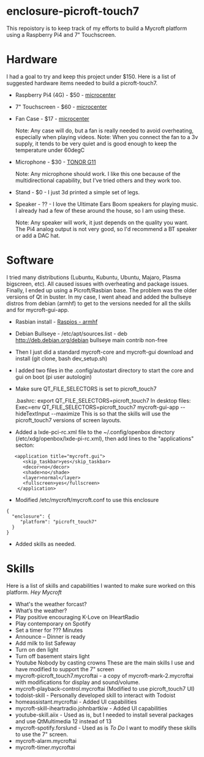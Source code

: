 # enclosure-picroft-touch7
This repoistory is to keep track of my efforts to build a Mycroft platform using a Raspberry Pi4 and 7" Touchscreen.

# Hardware
I had a goal to try and keep this project under $150.
Here is a list of suggested hardware items needed to build a picroft-touch7.
- Raspberry Pi4 (4G) - $50 - [microcenter](https://www.microcenter.com/product/609038/raspberry-pi-4-model-b---4gb-ddr4)
- 7" Touchscreen - $60 - [microcenter](https://www.microcenter.com/product/613541/element-14-7-pi-touchscreen-lcd-display)
- Fan Case - $17 - [microcenter](https://www.microcenter.com/product/610384/micro-connectors-acrylic-stackable-raspberry-pi-4-case-with-power-adapter-and-fan)

  Note: Any case will do, but a fan is really needed to avoid overheating, especially when playing videos.
  Note: When you connect the fan to a 3v supply, it tends to be very quiet and is good enough to keep the temperature under 60degC
- Microphone - $30 - [TONOR G11](https://www.tonormic.com/products/tonor-g11-conference-usb-microphone)

  Note: Any microphone should work.  I like this one because of the multidirectional capability, but I've tried others and they work too.
- Stand - $0 - I just 3d printed a simple set of legs.
- Speaker - ?? - I love the Ultimate Ears Boom speakers for playing music.  I already had a few of these around the house, so I am using these.

  Note: Any speaker will work, it just depends on the quality you want.  The Pi4 analog output is not very good, so I'd recommend a BT speaker or add a DAC hat.
  
# Software
I tried many distributions (Lubuntu, Kubuntu, Ubuntu, Majaro, Plasma bigscreen, etc).  All caused issues with overheating and package issues.
Finally, I ended up using a Picroft/Rasbian base.  The problem was the older versions of Qt in buster.  In my case, I went ahead and added the bullseye distros from debian (armhf) to get to the versions needed for all the skills and for mycroft-gui-app.
- Rasbian install - [Raspios - armhf](https://downloads.raspberrypi.org/raspios_full_armhf_latest)
- Debian Bullseye - /etc/apt/sources.list - deb http://deb.debian.org/debian bullseye main contrib non-free
- Then I just did a standard mycroft-core and mycroft-gui download and install (git clone, bash dev_setup.sh)
- I added two files in the .config/autostart directory to start the core and gui on boot (pi user autologin)
- Make sure QT_FILE_SELECTORS is set to picroft_touch7 

  .bashrc: export QT_FILE_SELECTORS=picroft_touch7
  In desktop files: Exec=env QT_FILE_SELECTORS=picroft_touch7 mycroft-gui-app --hideTextInput --maximize
  This is so that the skills will use the picroft_touch7 versions of screen layouts.
- Added a lxde-pci-rc.xml file to the ~/.config/openbox directory (/etc/xdg/openbox/lxde-pi-rc.xml), then add lines to the "applications" secton:
```
   <application title="mycroft.gui">
      <skip_taskbar>yes</skip_taskbar>
      <decor>no</decor>
      <shade>no</shade>
      <layer>normal</layer>
      <fullscreen>yes</fullscreen>
    </application>
```
- Modified /etc/mycroft/mycroft.conf to use this enclosure
```
{
  "enclosure": {
     "platform": "picroft_touch7"
  }
}
```

- Added skills as needed.

# Skills
Here is a list of skills and capabilities I wanted to make sure worked on this platform.
*Hey Mycroft*
- What's the weather forcast?
- What’s the weather?
- Play positive encouraging K-Love on IHeartRadio
- Play contemporary on Spotify
- Set a timer for ??? Minutes
- Announce – Dinner is ready
- Add milk to list Safeway
- Turn on den light
- Turn off basement stairs light
- Youtube Nobody by casting crowns
These are the main skills I use and have modified to support the 7" screen
- mycroft-picroft_touch7.mycroftai - a copy of mycroft-mark-2.mycroftai with modifications for display and sound/volume.
- mycroft-playback-control.mycroftai (Modified to use picroft_touch7 UI)
- todoist-skill - Personally developed skill to interact with Todoist
- homeassistant.mycroftai - Added UI capabilities
- mycroft-skill-iheartradio.johnbartkiw - Added UI capabilities
- youtube-skill.aiix - Used as is, but I needed to install several packages and use QtMultimedia 12 instead of 13
- mycroft-spotify.forslund - Used as is
*To Do*
I want to modify these skills to use the 7" screen.
- mycroft-alarm.mycroftai
- mycroft-timer.mycroftai
